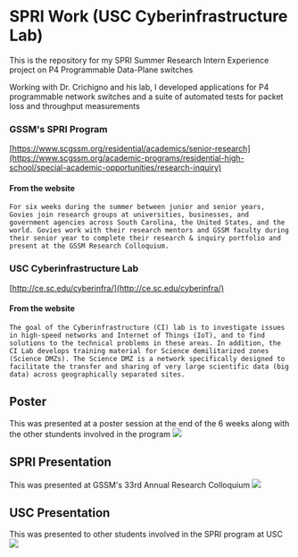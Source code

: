 # SPRI Work (USC Cyberinfrastructure Lab)
This is the repository for my SPRI Summer Research Intern Experience project on P4 Programmable Data-Plane switches

Working with Dr. Crichigno and his lab, I developed applications for P4 programmable network switches and a suite of automated tests for packet loss and throughput measurements

### GSSM's SPRI Program
[https://www.scgssm.org/residential/academics/senior-research](https://www.scgssm.org/academic-programs/residential-high-school/special-academic-opportunities/research-inquiry)
#### From the website
    For six weeks during the summer between junior and senior years, Govies join research groups at universities, businesses, and government agencies across South Carolina, the United States, and the world. Govies work with their research mentors and GSSM faculty during their senior year to complete their research & inquiry portfolio and present at the GSSM Research Colloquium.

### USC Cyberinfrastructure Lab
[http://ce.sc.edu/cyberinfra/](http://ce.sc.edu/cyberinfra/)
#### From the website
    The goal of the Cyberinfrastructure (CI) lab is to investigate issues in high-speed networks and Internet of Things (IoT), and to find solutions to the technical problems in these areas. In addition, the CI Lab develops training material for Science demilitarized zones (Science DMZs). The Science DMZ is a network specifically designed to facilitate the transfer and sharing of very large scientific data (big data) across geographically separated sites.

## Poster
This was presented at a poster session at the end of the 6 weeks along with the other stundents involved in the program
[![](https://telaak.dev/P4-SPRI-Internship/thumbnails/poster.jpg)](https://telaak.dev/P4-SPRI-Internship/P4%20Programmable%20Switches%20Poster.pptx.pdf)

## SPRI Presentation
This was presented at GSSM's 33rd Annual Research Colloquium
[![](https://telaak.dev/P4-SPRI-Internship/thumbnails/spri_pres.png)](https://telaak.dev/P4-SPRI-Internship/P4%20Programmable%20Data-Plane%20Switches%20Final%20Presentation.pdf)

## USC Presentation
This was presented to other students involved in the SPRI program at USC
[![](https://telaak.dev/P4-SPRI-Internship/thumbnails/usc_pres.png)](https://telaak.dev/P4-SPRI-Internship/P4%20Programmable%20Switches%20Oral%20Presentation.pdf)